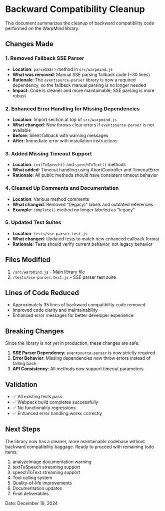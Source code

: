 # Backward Compatibility Cleanup

This document summarizes the cleanup of backward compatibility code performed on the WarpMind library.

## Changes Made

### 1. Removed Fallback SSE Parser
- **Location**: `parseSSE()` method in `src/warpmind.js`
- **What was removed**: Manual SSE parsing fallback code (~30 lines)
- **Rationale**: The `eventsource-parser` library is now a required dependency, so the fallback manual parsing is no longer needed
- **Impact**: Code is cleaner and more maintainable; SSE parsing is more robust

### 2. Enhanced Error Handling for Missing Dependencies
- **Location**: Import section at top of `src/warpmind.js`
- **What changed**: Now throws clear errors if `eventsource-parser` is not available
- **Before**: Silent fallback with warning messages
- **After**: Immediate error with installation instructions

### 3. Added Missing Timeout Support
- **Location**: `textToSpeech()` and `speechToText()` methods
- **What added**: Timeout handling using AbortController and TimeoutError
- **Rationale**: All public methods should have consistent timeout behavior

### 4. Cleaned Up Comments and Documentation
- **Location**: Various method comments
- **What changed**: Removed "(legacy)" labels and outdated references
- **Example**: `complete()` method no longer labeled as "legacy"

### 5. Updated Test Suites
- **Location**: `tests/sse-parser.test.js`
- **What changed**: Updated tests to match new enhanced callback format
- **Rationale**: Tests should verify current behavior, not legacy behavior

## Files Modified

1. `/src/warpmind.js` - Main library file
2. `/tests/sse-parser.test.js` - SSE parser test suite

## Lines of Code Reduced

- Approximately 35 lines of backward compatibility code removed
- Improved code clarity and maintainability
- Enhanced error messages for better developer experience

## Breaking Changes

Since the library is not yet in production, these changes are safe:

1. **SSE Parser Dependency**: `eventsource-parser` is now strictly required
2. **Error Behavior**: Missing dependencies now throw errors instead of falling back
3. **API Consistency**: All methods now support timeout parameters

## Validation

- ✅ All existing tests pass
- ✅ Webpack build completes successfully
- ✅ No functionality regressions
- ✅ Enhanced error handling works correctly

## Next Steps

The library now has a cleaner, more maintainable codebase without backward compatibility baggage. Ready to proceed with remaining todo items:

1. analyzeImage documentation warning
2. textToSpeech streaming support
3. speechToText streaming support
4. Tool calling system
5. Quality-of-life improvements
6. Documentation updates
7. Final deliverables

Date: December 19, 2024
